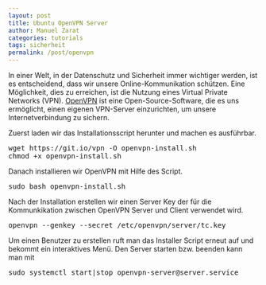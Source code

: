 ```yaml
---
layout: post
title: Ubuntu OpenVPN Server
author: Manuel Zarat
categories: tutorials
tags: sicherheit
permalink: /post/openvpn
---
```


In einer Welt, in der Datenschutz und Sicherheit immer wichtiger werden, ist es entscheidend, dass wir unsere Online-Kommunikation schützen. Eine Möglichkeit, dies zu erreichen, ist die Nutzung eines Virtual Private Networks (VPN). <a href="https://openvpn.net/" target="_blank">OpenVPN</a> ist eine Open-Source-Software, die es uns ermöglicht, einen eigenen VPN-Server einzurichten, um unsere Internetverbindung zu sichern.

<!--excerpt_separator-->

Zuerst laden wir das Installationsscript herunter und machen es ausführbar.

<pre>
wget https://git.io/vpn -O openvpn-install.sh
chmod +x openvpn-install.sh
</pre>

Danach installieren wir OpenVPN mit Hilfe des Script.

<pre>
sudo bash openvpn-install.sh
</pre>

Nach der Installation erstellen wir einen Server Key der für die Kommunkikation zwischen OpenVPN Server und Client verwendet wird.

<pre>
openvpn --genkey --secret /etc/openvpn/server/tc.key
</pre>

Um einen Benutzer zu erstellen ruft man das Installer Script erneut auf und bekommt ein interaktives Menü. Den Server starten bzw. beenden kann man mit

<pre>
sudo systemctl start|stop openvpn-server@server.service
</pre>
